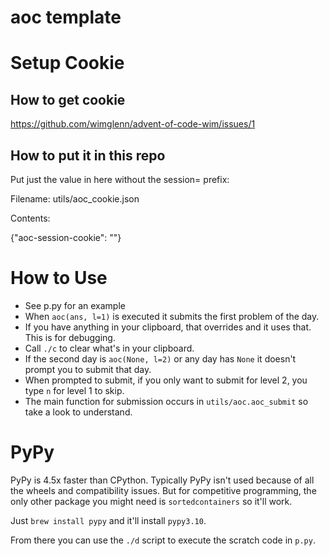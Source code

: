 # aoc template

# Setup Cookie
## How to get cookie
https://github.com/wimglenn/advent-of-code-wim/issues/1

## How to put it in this repo
Put just the value in here without the session= prefix:

Filename: utils/aoc\_cookie.json

Contents:

{"aoc-session-cookie": ""}

# How to Use
* See p.py for an example
* When `aoc(ans, l=1)` is executed it submits the first problem of the day.
* If you have anything in your clipboard, that overrides and it uses that. This is for debugging.
* Call `./c` to clear what's in your clipboard.
* If the second day is `aoc(None, l=2)` or any day has `None` it doesn't prompt you to submit that day.
* When prompted to submit, if you only want to submit for level 2, you type `n` for level 1 to skip.
* The main function for submission occurs in `utils/aoc.aoc_submit` so take a look to understand.

# PyPy
PyPy is 4.5x faster than CPython. Typically PyPy isn't used because of all the wheels and compatibility issues. But for competitive programming, the only other package you might need is `sortedcontainers` so it'll work.

Just `brew install pypy` and it'll install `pypy3.10`.

From there you can use the `./d` script to execute the scratch code in `p.py`.
